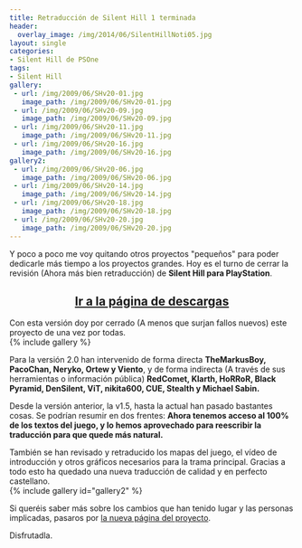 ```yaml
---
title: Retraducción de Silent Hill 1 terminada
header:
  overlay_image: /img/2014/06/SilentHillNoti05.jpg
layout: single
categories:
- Silent Hill de PSOne
tags:
- Silent Hill
gallery:
 - url: /img/2009/06/SHv20-01.jpg
   image_path: /img/2009/06/SHv20-01.jpg
 - url: /img/2009/06/SHv20-09.jpg
   image_path: /img/2009/06/SHv20-09.jpg
 - url: /img/2009/06/SHv20-11.jpg
   image_path: /img/2009/06/SHv20-11.jpg
 - url: /img/2009/06/SHv20-16.jpg
   image_path: /img/2009/06/SHv20-16.jpg
gallery2:
 - url: /img/2009/06/SHv20-06.jpg
   image_path: /img/2009/06/SHv20-06.jpg
 - url: /img/2009/06/SHv20-14.jpg
   image_path: /img/2009/06/SHv20-14.jpg
 - url: /img/2009/06/SHv20-18.jpg
   image_path: /img/2009/06/SHv20-18.jpg
 - url: /img/2009/06/SHv20-20.jpg
   image_path: /img/2009/06/SHv20-20.jpg
---
```

Y poco a poco me voy quitando otros proyectos "pequeños" para poder dedicarle más 
tiempo a los proyectos grandes. Hoy es el turno de cerrar la revisión (Ahora más bien 
retraducción) de **Silent Hill para PlayStation**.

<h2 style="text-align: center;"><strong><a href="http://tiovictor.romhackhispano.org/silent-hill-1/descargar/">Ir 
a la página de descargas</a></strong></h2>

Con esta versión doy por cerrado (A menos que surjan fallos nuevos) este proyecto de 
una vez por todas.  
{% include gallery %}

Para la versión 2.0 han intervenido de forma directa **TheMarkusBoy, PacoChan, Neryko, 
Ortew y Viento**, y de forma indirecta (A través de sus herramientas o información pública) 
**RedComet, Klarth, HoRRoR, Black Pyramid, DenSilent, ViT, nikita600, CUE, Stealth y 
Michael Sabin.**

Desde la versión anterior, la v1.5, hasta la actual han pasado bastantes cosas. Se podrían 
resumir en dos frentes: **Ahora tenemos acceso al 100% de los textos del juego, y lo hemos 
aprovechado para reescribir la traducción para que quede más natural.**

También se han revisado y retraducido los mapas del juego, el vídeo de introducción y otros 
gráficos necesarios para la trama principal. Gracias a todo esto ha quedado una nueva 
traducción de calidad y en perfecto castellano.  
{% include gallery id="gallery2" %}

Si queréis saber más sobre los cambios que han tenido lugar y las personas implicadas, pasaros por 
[la nueva página del proyecto](http://tiovictor.romhackhispano.org/silent-hill-1/).

Disfrutadla.
